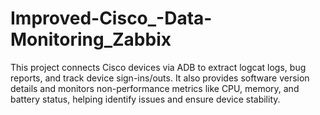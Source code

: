 # Improved-Cisco_-Data-Monitoring_Zabbix
This project connects Cisco devices via ADB to extract logcat logs, bug reports, and track device sign-ins/outs. It also provides software version details and monitors non-performance metrics like CPU, memory, and battery status, helping identify issues and ensure device stability.
